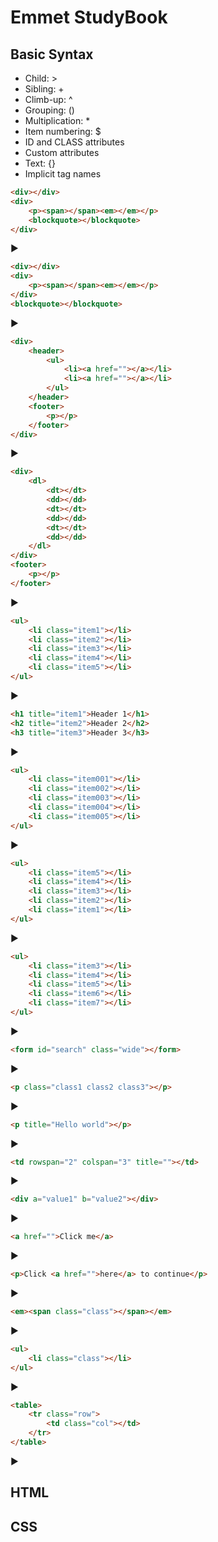 # Emmet StudyBook

## Basic Syntax
* Child: >
* Sibling: +
* Climb-up: ^
* Grouping: ()
* Multiplication: *
* Item numbering: $
* ID and CLASS attributes
* Custom attributes
* Text: {}
* Implicit tag names
  

```html
<div></div>
<div>
    <p><span></span><em></em></p>
    <blockquote></blockquote>
</div>
```
<details>
<summary style="display: inline">▶</summary>
<span>
div+div>p>span+em^bq
</span>
</details>

```html
<div></div>
<div>
    <p><span></span><em></em></p>
</div>
<blockquote></blockquote>
```
<details>
<summary style="display: inline">▶</summary>
<span>
div+div>p>span+em^^bq
</span>
</details>

```html
<div>
    <header>
        <ul>
            <li><a href=""></a></li>
            <li><a href=""></a></li>
        </ul>
    </header>
    <footer>
        <p></p>
    </footer>
</div>
```
<details>
<summary style="display: inline">▶</summary>
<span>
div>(header>ul>li*2>a)+footer>p
</span>
</details>

```html
<div>
    <dl>
        <dt></dt>
        <dd></dd>
        <dt></dt>
        <dd></dd>
        <dt></dt>
        <dd></dd>
    </dl>
</div>
<footer>
    <p></p>
</footer>
```
<details>
<summary style="display: inline">▶</summary>
<span>
(div>dl>(dt+dd)*3)+footer>p
</span>
</details>

```html
<ul>
    <li class="item1"></li>
    <li class="item2"></li>
    <li class="item3"></li>
    <li class="item4"></li>
    <li class="item5"></li>
</ul>
```
<details>
<summary style="display: inline">▶</summary>
<span>
ul>li.item$*5
</span>
</details>

```html
<h1 title="item1">Header 1</h1>
<h2 title="item2">Header 2</h2>
<h3 title="item3">Header 3</h3>
```
<details>
<summary style="display: inline">▶</summary>
<span style='color: red;'>
h$[title=item$]{Header $}*3
</span>
</details>

```html
<ul>
    <li class="item001"></li>
    <li class="item002"></li>
    <li class="item003"></li>
    <li class="item004"></li>
    <li class="item005"></li>
</ul>
```
<details>
<summary style="display: inline">▶</summary>
<span>
ul>li.item$$$*5
</span>
</details>

```html
<ul>
    <li class="item5"></li>
    <li class="item4"></li>
    <li class="item3"></li>
    <li class="item2"></li>
    <li class="item1"></li>
</ul>
```
<details>
<summary style="display: inline">▶</summary>
<span style='color: red;'>
ul>li.item$@-*5
</span>
</details>

```html
<ul>
    <li class="item3"></li>
    <li class="item4"></li>
    <li class="item5"></li>
    <li class="item6"></li>
    <li class="item7"></li>
</ul>
```
<details>
<summary style="display: inline">▶</summary>
<span style='color: red;'>
ul>li.item$@3*5
</span>
</details>

```html
<form id="search" class="wide"></form>
```
<details>
<summary style="display: inline">▶</summary>
<span>
form#search.wide
</span>
</details>

```html
<p class="class1 class2 class3"></p>
```
<details>
<summary style="display: inline">▶</summary>
<span>
p.class1.class2.class3
</span>
</details>

```html
<p title="Hello world"></p>
```
<details>
<summary style="display: inline">▶</summary>
<span>
p[title="Hello world"]
</span>
</details>

```html
<td rowspan="2" colspan="3" title=""></td>
```
<details>
<summary style="display: inline">▶</summary>
<span>
td[rowspan=2 colspan=3 title]
</span>
</details>

```html
<div a="value1" b="value2"></div>
```
<details>
<summary style="display: inline">▶</summary>
<span>
[a='value1' b="value2"]
</span>
</details>

```html
<a href="">Click me</a>
```
<details>
<summary style="display: inline">▶</summary>
<span>
a{Click me}
</span>
</details>

```html
<p>Click <a href="">here</a> to continue</p>
```
<details>
<summary style="display: inline">▶</summary>
<span>
p>{Click }+a{here}+{ to continue}
</span>
</details>

```html
<em><span class="class"></span></em>
```
<details>
<summary style="display: inline">▶</summary>
<span>
em>.class
</span>
</details>

```html
<ul>
    <li class="class"></li>
</ul>
```
<details>
<summary style="display: inline">▶</summary>
<span>
ul>.class
</span>
</details>

```html
<table>
    <tr class="row">
        <td class="col"></td>
    </tr>
</table>
```
<details>
<summary style="display: inline">▶</summary>
<span>
table>.row>.col
</span>
</details>


## HTML
## CSS

